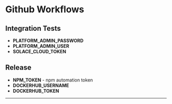 # Github Workflows

## Integration Tests

* **PLATFORM_ADMIN_PASSWORD**
* **PLATFORM_ADMIN_USER**
* **SOLACE_CLOUD_TOKEN**

## Release

* **NPM_TOKEN** - npm automation token
* **DOCKERHUB_USERNAME**
* **DOCKERHUB_TOKEN**

---
